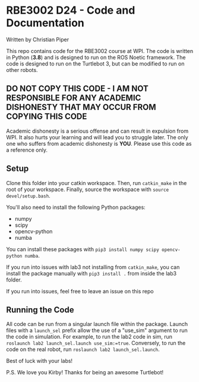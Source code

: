 # RBE3002 D24 - Code and Documentation

Written by Christian Piper

This repo contains code for the RBE3002 course at WPI. The code is written in Python (**3.8**) and is designed to run on the ROS Noetic framework. The code is designed to run on the Turtlebot 3, but can be modified to run on other robots.

## DO NOT COPY THIS CODE - I AM NOT RESPONSIBLE FOR ANY ACADEMIC DISHONESTY THAT MAY OCCUR FROM COPYING THIS CODE

Academic dishonesty is a serious offense and can result in expulsion from WPI. It also hurts your learning and will lead you to struggle later. The only one who suffers from academic dishonesty is **YOU**. Please use this code as a reference only.

## Setup

Clone this folder into your catkin workspace. Then, run `catkin_make` in the root of your workspace. Finally, source the workspace with `source devel/setup.bash`.

You'll also need to install the following Python packages:

- numpy
- scipy
- opencv-python
- numba

You can install these packages with `pip3 install numpy scipy opencv-python numba`.

If you run into issues with lab3 not installing from `catkin_make`, you can install the package manually with `pip3 install .` from inside the lab3 folder.

If you run into issues, feel free to leave an issue on this repo

## Running the Code

All code can be run from a singular launch file within the package. Launch files with a `launch_sel` prefix allow the use of a "use_sim" argument to run the code in simulation.
For example, to run the lab2 code in sim, run `roslaunch lab2 launch_sel.launch use_sim:=true`.
Conversely, to run the code on the real robot, run `roslaunch lab2 launch_sel.launch`.

Best of luck with your labs!

P.S. We love you Kirby! Thanks for being an awesome Turtlebot!
